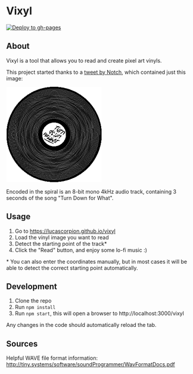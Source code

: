 # Vixyl

[![Deploy to gh-pages](https://github.com/LucaScorpion/vixyl/workflows/Deploy%20to%20gh-pages/badge.svg)](https://github.com/LucaScorpion/vixyl/actions?query=workflow%3A%22Deploy+to+gh-pages%22)

## About

Vixyl is a tool that allows you to read and create pixel art vinyls.

This project started thanks to a [tweet by Notch](https://twitter.com/notch/status/490927655806853120), which contained just this image:

![Turn Down for What vinyl](vinyl.png)

Encoded in the spiral is an 8-bit mono 4kHz audio track, containing 3 seconds of the song "Turn Down for What".

## Usage

1. Go to https://lucascorpion.github.io/vixyl
2. Load the vinyl image you want to read
3. Detect the starting point of the track*
4. Click the "Read" button, and enjoy some lo-fi music :)

\* You can also enter the coordinates manually, but in most cases it will be able to detect the correct starting point automatically. 

## Development

1. Clone the repo
2. Run `npm install`
3. Run `npm start`, this will open a browser to http://localhost:3000/vixyl

Any changes in the code should automatically reload the tab.

## Sources

Helpful WAVE file format information: http://tiny.systems/software/soundProgrammer/WavFormatDocs.pdf
